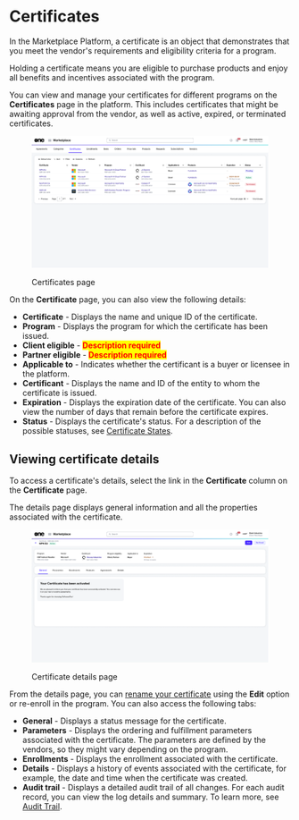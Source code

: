 # Certificates

In the Marketplace Platform, a certificate is an object that demonstrates that you meet the vendor's requirements and eligibility criteria for a program.&#x20;

Holding a certificate means you are eligible to purchase products and enjoy all benefits and incentives associated with the program.&#x20;

You can view and manage your certificates for different programs on the **Certificates** page in the platform. This includes certificates that might be awaiting approval from the vendor, as well as active, expired, or terminated certificates.&#x20;

<figure><img src="../../../.gitbook/assets/certificates_page.png" alt=""><figcaption><p>Certificates page</p></figcaption></figure>

On the **Certificate** page, you can also view the following details:

* **Certificate** - Displays the name and unique ID of the certificate.
* **Program** - Displays the program for which the certificate has been issued.
* **Client eligible** - <mark style="color:red;">**Description required**</mark>
* **Partner eligible** - <mark style="color:red;">**Description required**</mark>
* **Applicable to** - Indicates whether the certificant is a buyer or licensee in the platform.
* **Certificant** - Displays the name and ID of the entity to whom the certificate is issued.
* **Expiration** - Displays the expiration date of the certificate. You can also view the number of days that remain before the certificate expires.&#x20;
* **Status** - Displays the certificate's status. For a description of the possible statuses, see [Certificate States](certificate-states.md).

## Viewing certificate details <a href="#subscription-details" id="subscription-details"></a>

To access a certificate's details, select the link in the **Certificate** column on the **Certificate** page.

The details page displays general information and all the properties associated with the certificate.

<figure><img src="../../../.gitbook/assets/certificate_details_page.png" alt=""><figcaption><p>Certificate details page</p></figcaption></figure>

From the details page, you can [rename your certificate](rename-certificate.md) using the **Edit** option or re-enroll in the program. You can also access the following tabs:&#x20;

* **General** - Displays a status message for the certificate.
* **Parameters** - Displays the ordering and fulfillment parameters associated with the certificate. The parameters are defined by the vendors, so they might vary depending on the program.
* **Enrollments** - Displays the enrollment associated with the certificate.
* **Details** - Displays a history of events associated with the certificate, for example, the date and time when the certificate was created.
* **Audit trail** - Displays a detailed audit trail of all changes. For each audit record, you can view the log details and summary. To learn more, see [Audit Trail](../../settings/audit-trail.md).
